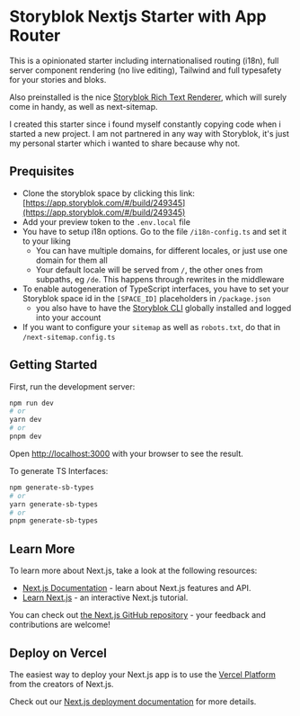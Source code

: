 # Storyblok Nextjs Starter with App Router

This is a opinionated starter including internationalised routing (i18n), full server component rendering (no live editing), Tailwind and full typesafety for your stories and bloks.

Also preinstalled is the nice [Storyblok Rich Text Renderer](https://www.npmjs.com/package/storyblok-rich-text-react-renderer), which will surely come in handy, as well as next-sitemap.

I created this starter since i found myself constantly copying code when i started a new project. I am not partnered in any way with Storyblok, it's just my personal starter which i wanted to share because why not.

## Prequisites

- Clone the storyblok space by clicking this link: [https://app.storyblok.com/#/build/249345](https://app.storyblok.com/#/build/249345)
- Add your preview token to the `.env.local` file
- You have to setup i18n options. Go to the file `/i18n-config.ts` and set it to your liking
  - You can have multiple domains, for different locales, or just use one domain for them all
  - Your default locale will be served from `/`, the other ones from subpaths, eg `/de`. This happens through rewrites in the middleware
- To enable autogeneration of TypeScript interfaces, you have to set your Storyblok space id in the `[SPACE_ID]` placeholders in `/package.json`
  - you also have to have the [Storyblok CLI](https://www.storyblok.com/docs/Guides/command-line-interface) globally installed and logged into your account
- If you want to configure your `sitemap` as well as `robots.txt`, do that in `/next-sitemap.config.ts`

## Getting Started

First, run the development server:

```bash
npm run dev
# or
yarn dev
# or
pnpm dev
```

Open [http://localhost:3000](http://localhost:3000) with your browser to see the result.

To generate TS Interfaces:

```bash
npm generate-sb-types
# or
yarn generate-sb-types
# or
pnpm generate-sb-types
```

## Learn More

To learn more about Next.js, take a look at the following resources:

- [Next.js Documentation](https://nextjs.org/docs) - learn about Next.js features and API.
- [Learn Next.js](https://nextjs.org/learn) - an interactive Next.js tutorial.

You can check out [the Next.js GitHub repository](https://github.com/vercel/next.js/) - your feedback and contributions are welcome!

## Deploy on Vercel

The easiest way to deploy your Next.js app is to use the [Vercel Platform](https://vercel.com/new?utm_medium=default-template&filter=next.js&utm_source=create-next-app&utm_campaign=create-next-app-readme) from the creators of Next.js.

Check out our [Next.js deployment documentation](https://nextjs.org/docs/deployment) for more details.
